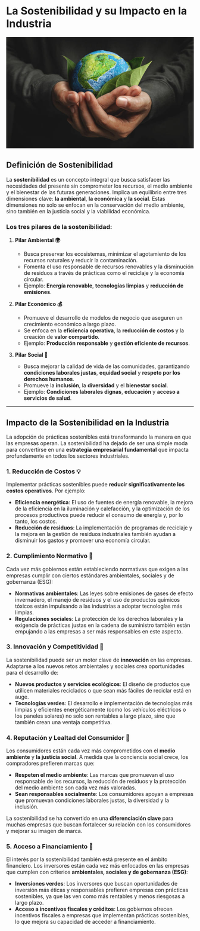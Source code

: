 # **La Sostenibilidad y su Impacto en la Industria**

![Definicion](img/definicion.jpg)

## **Definición de Sostenibilidad**

La **sostenibilidad** es un concepto integral que busca satisfacer las necesidades del presente sin comprometer los recursos, el medio ambiente y el bienestar de las futuras generaciones. Implica un equilibrio entre tres dimensiones clave: **la ambiental**, **la económica** y **la social**. Estas dimensiones no solo se enfocan en la conservación del medio ambiente, sino también en la justicia social y la viabilidad económica.

### **Los tres pilares de la sostenibilidad:**

1. **Pilar Ambiental 🌍**
    - Busca preservar los ecosistemas, minimizar el agotamiento de los recursos naturales y reducir la contaminación.  
    - Fomenta el uso responsable de recursos renovables y la disminución de residuos a través de prácticas como el reciclaje y la economía circular.  
    - Ejemplo: **Energía renovable**, **tecnologías limpias** y **reducción de emisiones**.

2. **Pilar Económico 💰**
    - Promueve el desarrollo de modelos de negocio que aseguren un crecimiento económico a largo plazo.  
    - Se enfoca en la **eficiencia operativa**, la **reducción de costos** y la creación de **valor compartido**.  
    - Ejemplo: **Producción responsable** y **gestión eficiente de recursos**.

3. **Pilar Social 👥**
    - Busca mejorar la calidad de vida de las comunidades, garantizando **condiciones laborales justas**, **equidad social** y **respeto por los derechos humanos**.  
    - Promueve la **inclusión**, la **diversidad** y el **bienestar social**.  
    - Ejemplo: **Condiciones laborales dignas**, **educación** y **acceso a servicios de salud**.

---

## **Impacto de la Sostenibilidad en la Industria**

La adopción de prácticas sostenibles está transformando la manera en que las empresas operan. La sostenibilidad ha dejado de ser una simple moda para convertirse en una **estrategia empresarial fundamental** que impacta profundamente en todos los sectores industriales.

### **1. Reducción de Costos 💡**
Implementar prácticas sostenibles puede **reducir significativamente los costos operativos**. Por ejemplo:
- **Eficiencia energética**: El uso de fuentes de energía renovable, la mejora de la eficiencia en la iluminación y calefacción, y la optimización de los procesos productivos puede reducir el consumo de energía y, por lo tanto, los costos.
- **Reducción de residuos**: La implementación de programas de reciclaje y la mejora en la gestión de residuos industriales también ayudan a disminuir los gastos y promover una economía circular.

### **2. Cumplimiento Normativo 📜**
Cada vez más gobiernos están estableciendo normativas que exigen a las empresas cumplir con ciertos estándares ambientales, sociales y de gobernanza (ESG):
- **Normativas ambientales**: Las leyes sobre emisiones de gases de efecto invernadero, el manejo de residuos y el uso de productos químicos tóxicos están impulsando a las industrias a adoptar tecnologías más limpias.
- **Regulaciones sociales**: La protección de los derechos laborales y la exigencia de prácticas justas en la cadena de suministro también están empujando a las empresas a ser más responsables en este aspecto.

### **3. Innovación y Competitividad 🚀**
La sostenibilidad puede ser un motor clave de **innovación** en las empresas. Adaptarse a los nuevos retos ambientales y sociales crea oportunidades para el desarrollo de:
- **Nuevos productos y servicios ecológicos**: El diseño de productos que utilicen materiales reciclados o que sean más fáciles de reciclar está en auge.
- **Tecnologías verdes**: El desarrollo e implementación de tecnologías más limpias y eficientes energéticamente (como los vehículos eléctricos o los paneles solares) no solo son rentables a largo plazo, sino que también crean una ventaja competitiva.

### **4. Reputación y Lealtad del Consumidor 🤝**
Los consumidores están cada vez más comprometidos con el **medio ambiente** y **la justicia social**. A medida que la conciencia social crece, los compradores prefieren marcas que:
- **Respeten el medio ambiente**: Las marcas que promuevan el uso responsable de los recursos, la reducción de residuos y la protección del medio ambiente son cada vez más valoradas.
- **Sean responsables socialmente**: Los consumidores apoyan a empresas que promuevan condiciones laborales justas, la diversidad y la inclusión.

La sostenibilidad se ha convertido en una **diferenciación clave** para muchas empresas que buscan fortalecer su relación con los consumidores y mejorar su imagen de marca.

### **5. Acceso a Financiamiento 💼**
El interés por la sostenibilidad también está presente en el ámbito financiero. Los inversores están cada vez más enfocados en las empresas que cumplen con criterios **ambientales, sociales y de gobernanza (ESG)**:
- **Inversiones verdes**: Los inversores que buscan oportunidades de inversión más éticas y responsables prefieren empresas con prácticas sostenibles, ya que las ven como más rentables y menos riesgosas a largo plazo.
- **Acceso a incentivos fiscales y créditos**: Los gobiernos ofrecen incentivos fiscales a empresas que implementan prácticas sostenibles, lo que mejora su capacidad de acceder a financiamiento.


